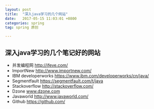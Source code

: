 ```yaml
---
layout: post
title:  "深入java学习的几个网站"
date:   2017-05-15 11:03:01 +0800
categories: spring
tag: spring 原创

---
```


##  深入java学习的几个笔记好的网站
- 并发编程网 http://ifeve.com/
- ImportNew http://www.importnew.com/
- IBM developerworks https://www.ibm.com/developerworks/cn/java/
- Segmentfault https://segmentfault.com/t/java
- Stackoverflow http://stackoverflow.com/
- Dzone www.dzone.com
- Javaworld http://www.javaworld.com/
- Github https://github.com/
